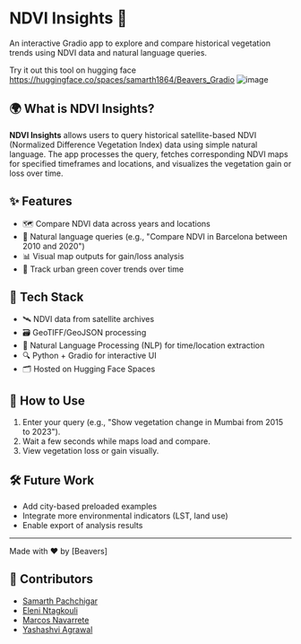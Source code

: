 # NDVI Insights 🌿  
An interactive Gradio app to explore and compare historical vegetation trends using NDVI data and natural language queries.

Try it out this tool on hugging face https://huggingface.co/spaces/samarth1864/Beavers_Gradio
![image](https://github.com/user-attachments/assets/31ee496c-7eeb-43b2-b247-d31f51d79c26)

## 🌍 What is NDVI Insights?
**NDVI Insights** allows users to query historical satellite-based NDVI (Normalized Difference Vegetation Index) data using simple natural language. The app processes the query, fetches corresponding NDVI maps for specified timeframes and locations, and visualizes the vegetation gain or loss over time.

## ✨ Features
- 🗺️ Compare NDVI data across years and locations
- 💬 Natural language queries (e.g., "Compare NDVI in Barcelona between 2010 and 2020")
- 📊 Visual map outputs for gain/loss analysis
- 🔎 Track urban green cover trends over time

## 🧠 Tech Stack
- 🛰️ NDVI data from satellite archives
- 🗃️ GeoTIFF/GeoJSON processing
- 🤖 Natural Language Processing (NLP) for time/location extraction
- 🔍 Python + Gradio for interactive UI
- 🗂️ Hosted on Hugging Face Spaces

## 🚀 How to Use
1. Enter your query (e.g., "Show vegetation change in Mumbai from 2015 to 2023").
2. Wait a few seconds while maps load and compare.
3. View vegetation loss or gain visually.

## 🛠️ Future Work
- Add city-based preloaded examples
- Integrate more environmental indicators (LST, land use)
- Enable export of analysis results

---

Made with ❤️ by [Beavers]
## 👥 Contributors

- [Samarth Pachchigar](https://github.com/samarth1864)
- [Eleni Ntagkouli](https://github.com/ELENI-NTAGKOULI)
- [Marcos Navarrete](https://github.com/marcnavarrete7)
- [Yashashvi Agrawal](https://github.com/yashashviagrawal)
